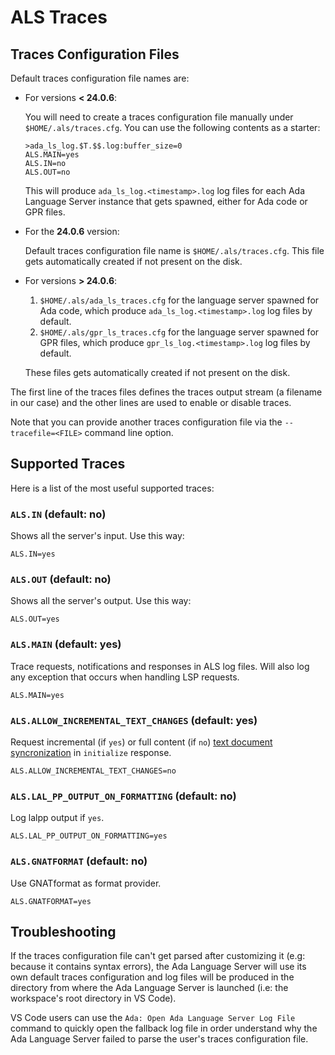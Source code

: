 # ALS Traces

## Traces Configuration Files

Default traces configuration file names are:

* For versions **< 24.0.6**:

   You will need to create a traces configuration file manually under `$HOME/.als/traces.cfg`. You can
   use the following contents as a starter:

   ```text
   >ada_ls_log.$T.$$.log:buffer_size=0
   ALS.MAIN=yes
   ALS.IN=no
   ALS.OUT=no
   ```

   This will produce `ada_ls_log.<timestamp>.log` log files for each Ada Language Server instance
   that gets spawned, either for Ada code or GPR files.

* For the **24.0.6** version:

   Default traces configuration file name is `$HOME/.als/traces.cfg`. This file gets automatically created if not present on the disk.

* For versions **> 24.0.6**:
   1. `$HOME/.als/ada_ls_traces.cfg` for the language server spawned for Ada code, which produce `ada_ls_log.<timestamp>.log` log files by default.
   2. `$HOME/.als/gpr_ls_traces.cfg` for the language server spawned for GPR files, which produce `gpr_ls_log.<timestamp>.log` log files by default.

   These files gets automatically created if not present on the disk.

The first line of the traces files defines the traces output stream (a filename in our case) and the other lines are used to enable or disable traces.

Note that you can provide another traces configuration file via the `--tracefile=<FILE>` command line option.

## Supported Traces

Here is a list of the most useful supported traces:

### `ALS.IN` (default: no)

Shows all the server's input. Use this way:

    ALS.IN=yes

### `ALS.OUT` (default: no)

Shows all the server's output. Use this way:

    ALS.OUT=yes

### `ALS.MAIN` (default: yes)

Trace requests, notifications and responses in ALS log files. Will
also log any exception that occurs when handling LSP requests.

    ALS.MAIN=yes

### `ALS.ALLOW_INCREMENTAL_TEXT_CHANGES` (default: yes)

Request incremental (if `yes`) or full content (if `no`)
[text document syncronization](https://microsoft.github.io/language-server-protocol/specification#textDocument_synchronization)
in `initialize` response.

    ALS.ALLOW_INCREMENTAL_TEXT_CHANGES=no

### `ALS.LAL_PP_OUTPUT_ON_FORMATTING` (default: no)

Log lalpp output if `yes`.

    ALS.LAL_PP_OUTPUT_ON_FORMATTING=yes

### `ALS.GNATFORMAT` (default: no)

Use GNATformat as format provider.

    ALS.GNATFORMAT=yes

## Troubleshooting

If the traces configuration file can't get parsed after customizing it (e.g: because it contains syntax errors), the Ada Language Server will use its own default traces configuration and log files will be produced in the directory from where the Ada Language Server is launched (i.e: the workspace's root directory in VS Code).

VS Code users can use the `Ada: Open Ada Language Server Log File` command to quickly open the  fallback log file in order understand why the Ada Language Server failed to parse the user's traces configuration file.
